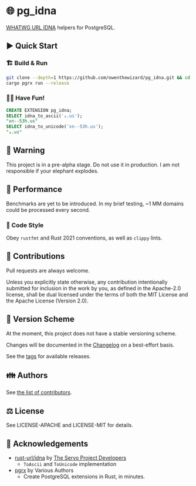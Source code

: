 # 🌐 pg_idna

[WHATWG URL IDNA](https://url.spec.whatwg.org/#idna) helpers for PostgreSQL.

## ▶️ Quick Start

### 🏗️ Build & Run

```sh
git clone --depth=1 https://github.com/owenthewizard/pg_idna.git && cd pg_idna
cargo pgrx run --release
```

### 🧑‍💻 Have Fun!

```sql
CREATE EXTENSION pg_idna;
SELECT idna_to_ascii('☕.us');
"xn--53h.us"
SELECT idna_to_unicode('xn--53h.us');
"☕.us"
```

## 🚧 Warning

This project is in a pre-alpha stage. Do not use it in production.
I am not responsible if your elephant explodes.

## 🚀 Performance

Benchmarks are yet to be introduced. In my brief testing, ~1 MM domains could be processed every second.

### 👷 Code Style

Obey `rustfmt` and Rust 2021 conventions, as well as `clippy` lints.

## 🤝 Contributions

Pull requests are always welcome.

Unless you explicitly state otherwise, any contribution intentionally submitted for inclusion in the work by you, as defined in the Apache-2.0 license, shall be dual licensed under the terms of both the MIT License and the Apache License (Version 2.0).

## 🔢 Version Scheme

At the moment, this project does not have a stable versioning scheme.

Changes will be documented in the [Changelog](CHANGELOG.md) on a best-effort basis.

See the [tags](https://github.com/owenthewizard/pg_idna/tags) for available releases.

## 👪 Authors

See [the list of contributors](https://github.com/owenthewizard/pg_inda/contributors).

## ⚖️ License

See LICENSE-APACHE and LICENSE-MIT for details.

## 🫶 Acknowledgements

- [rust-url/idna](https://crates.io/crates/idna) by [The Servo Project Developers](https://servo.org/)
  - `ToAscii` and `ToUnicode` implementation
- [pgrx](https://crates.io/crates/pgrx) by Various Authors
  - Create PostgreSQL extensions in Rust, in minutes.
